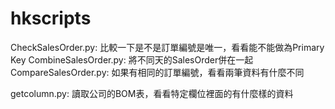 # hkscripts

CheckSalesOrder.py: 比較一下是不是訂單編號是唯一，看看能不能做為Primary Key
CombineSalesOrder.py: 將不同天的SalesOrder併在一起
CompareSalesOrder.py: 如果有相同的訂單編號，看看兩筆資料有什麼不同

getcolumn.py: 讀取公司的BOM表，看看特定欄位裡面的有什麼樣的資料
